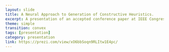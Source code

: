```yaml
---
layout: slide
title: A Neural Approach to Generation of Constructive Heuristics.
excerpt: A presentation of an accepted conference paper at IEEE Congress on Evolutionary Computation (CEC21).
theme: simple
transition: convex
tags: [presentation]
category: presentation
link: https://prezi.com/view/xO6bbSoqn9RLItw1E4pc/
---
```



